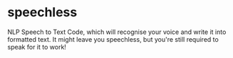 # speechless
NLP Speech to Text Code, which will recognise your voice and write it into formatted text. 
It might leave you speechless, but you're still required to speak for it to work!
